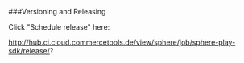 ###Versioning and Releasing

Click "Schedule release" here:

http://hub.ci.cloud.commercetools.de/view/sphere/job/sphere-play-sdk/release/?
